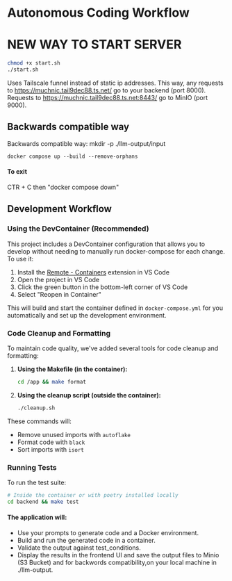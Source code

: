 # Autonomous Coding Workflow

# NEW WAY TO START SERVER
```bash
chmod +x start.sh
./start.sh
```
Uses Tailscale funnel instead of static ip addresses.
This way, any requests to https://muchnic.tail9dec88.ts.net/ go to your backend (port 8000).
Requests to https://muchnic.tail9dec88.ts.net:8443/ go to MinIO (port 9000).

## Backwards compatible way
Backwards compatible way: mkdir -p ./llm-output/input
```
docker compose up --build --remove-orphans
```


#### To exit
CTR + C then "docker compose down"



## Development Workflow

### Using the DevContainer (Recommended)

This project includes a DevContainer configuration that allows you to develop without needing to manually run docker-compose for each change. To use it:

1. Install the [Remote - Containers](https://marketplace.visualstudio.com/items?itemName=ms-vscode-remote.remote-containers) extension in VS Code
2. Open the project in VS Code
3. Click the green button in the bottom-left corner of VS Code
4. Select "Reopen in Container"

This will build and start the container defined in `docker-compose.yml` for you automatically and set up the development environment.

### Code Cleanup and Formatting

To maintain code quality, we've added several tools for code cleanup and formatting:

1. **Using the Makefile (in the container):**
   ```bash
   cd /app && make format
   ```

2. **Using the cleanup script (outside the container):**
   ```bash
   ./cleanup.sh
   ```

These commands will:
- Remove unused imports with `autoflake`
- Format code with `black`
- Sort imports with `isort`

### Running Tests

To run the test suite:

```bash
# Inside the container or with poetry installed locally
cd backend && make test
```


#### The application will:
* Use your prompts to generate code and a Docker environment.
* Build and run the generated code in a container.
* Validate the output against test_conditions.
* Display the results in the frontend UI and save the output files to Minio (S3 Bucket) and for backwords compatibility,on your local machine in ./llm-output.
